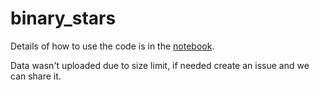 # binary_stars

Details of how to use the code is in the [notebook](https://github.com/raminass/binary_stars/blob/main/notebook.ipynb).

Data wasn't uploaded due to size limit, if needed create an issue and we can share it.
